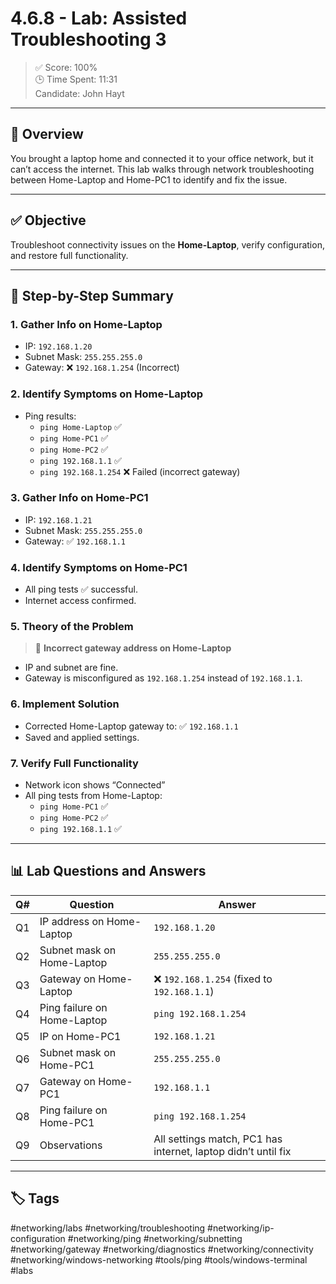 # 4.6.8 - Lab: Assisted Troubleshooting 3

> ✅ Score: 100%  
> 🕒 Time Spent: 11:31  
> Candidate: John Hayt

---

## 🧱 Overview

You brought a laptop home and connected it to your office network, but it can’t access the internet. This lab walks through network troubleshooting between Home-Laptop and Home-PC1 to identify and fix the issue.

---

## ✅ Objective

Troubleshoot connectivity issues on the **Home-Laptop**, verify configuration, and restore full functionality.

---

## 🧪 Step-by-Step Summary

### 1. Gather Info on Home-Laptop
- IP: `192.168.1.20`
- Subnet Mask: `255.255.255.0`
- Gateway: ❌ `192.168.1.254` (Incorrect)

### 2. Identify Symptoms on Home-Laptop
- Ping results:
  - `ping Home-Laptop` ✅
  - `ping Home-PC1` ✅
  - `ping Home-PC2` ✅
  - `ping 192.168.1.1` ✅
  - `ping 192.168.1.254` ❌ Failed (incorrect gateway)

### 3. Gather Info on Home-PC1
- IP: `192.168.1.21`
- Subnet Mask: `255.255.255.0`
- Gateway: ✅ `192.168.1.1`

### 4. Identify Symptoms on Home-PC1
- All ping tests ✅ successful.
- Internet access confirmed.

### 5. Theory of the Problem
> 🧠 **Incorrect gateway address on Home-Laptop**
- IP and subnet are fine.
- Gateway is misconfigured as `192.168.1.254` instead of `192.168.1.1`.

### 6. Implement Solution
- Corrected Home-Laptop gateway to: ✅ `192.168.1.1`
- Saved and applied settings.

### 7. Verify Full Functionality
- Network icon shows “Connected”
- All ping tests from Home-Laptop:
  - `ping Home-PC1` ✅
  - `ping Home-PC2` ✅
  - `ping 192.168.1.1` ✅

---

## 📊 Lab Questions and Answers

| Q# | Question | Answer |
|----|----------|--------|
| Q1 | IP address on Home-Laptop | `192.168.1.20` |
| Q2 | Subnet mask on Home-Laptop | `255.255.255.0` |
| Q3 | Gateway on Home-Laptop | ❌ `192.168.1.254` (fixed to `192.168.1.1`) |
| Q4 | Ping failure on Home-Laptop | `ping 192.168.1.254` |
| Q5 | IP on Home-PC1 | `192.168.1.21` |
| Q6 | Subnet mask on Home-PC1 | `255.255.255.0` |
| Q7 | Gateway on Home-PC1 | `192.168.1.1` |
| Q8 | Ping failure on Home-PC1 | `ping 192.168.1.254` |
| Q9 | Observations | All settings match, PC1 has internet, laptop didn’t until fix |

---

## 🏷️ Tags

#networking/labs
#networking/troubleshooting
#networking/ip-configuration
#networking/ping
#networking/subnetting
#networking/gateway
#networking/diagnostics
#networking/connectivity
#networking/windows-networking
#tools/ping
#tools/windows-terminal
#labs
